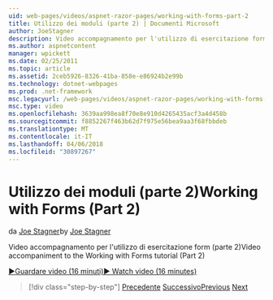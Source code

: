 ```yaml
---
uid: web-pages/videos/aspnet-razor-pages/working-with-forms-part-2
title: Utilizzo dei moduli (parte 2) | Documenti Microsoft
author: JoeStagner
description: Video accompagnamento per l'utilizzo di esercitazione form (parte 2)
ms.author: aspnetcontent
manager: wpickett
ms.date: 02/25/2011
ms.topic: article
ms.assetid: 2ceb5926-8326-41ba-858e-e86924b2e99b
ms.technology: dotnet-webpages
ms.prod: .net-framework
msc.legacyurl: /web-pages/videos/aspnet-razor-pages/working-with-forms-part-2
msc.type: video
ms.openlocfilehash: 3639aa998ea8f70e8e910d4265435acf3a4d458b
ms.sourcegitcommit: f8852267f463b62d7f975e56bea9aa3f68fbbdeb
ms.translationtype: MT
ms.contentlocale: it-IT
ms.lasthandoff: 04/06/2018
ms.locfileid: "30897267"
---
```

<a name="working-with-forms-part-2"></a><span data-ttu-id="3305f-103">Utilizzo dei moduli (parte 2)</span><span class="sxs-lookup"><span data-stu-id="3305f-103">Working with Forms (Part 2)</span></span>
====================
<span data-ttu-id="3305f-104">da [Joe Stagner](https://github.com/JoeStagner)</span><span class="sxs-lookup"><span data-stu-id="3305f-104">by [Joe Stagner](https://github.com/JoeStagner)</span></span>

<span data-ttu-id="3305f-105">Video accompagnamento per l'utilizzo di esercitazione form (parte 2)</span><span class="sxs-lookup"><span data-stu-id="3305f-105">Video accompaniment to the Working with Forms tutorial (Part 2)</span></span>

[<span data-ttu-id="3305f-106">&#9654;Guardare video (16 minuti)</span><span class="sxs-lookup"><span data-stu-id="3305f-106">&#9654; Watch video (16 minutes)</span></span>](https://channel9.msdn.com/Blogs/ASP-NET-Site-Videos/working-with-forms-part-2)

> [!div class="step-by-step"]
> <span data-ttu-id="3305f-107">[Precedente](working-with-forms-part-1.md)
> [Successivo](working-with-data-part-1.md)</span><span class="sxs-lookup"><span data-stu-id="3305f-107">[Previous](working-with-forms-part-1.md)
[Next](working-with-data-part-1.md)</span></span>
